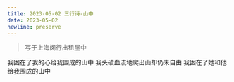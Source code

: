 ```yaml
---
title: 2023-05-02 三行诗-山中
date: 2023-05-02
newline: preserve
---
```


> 写于上海闵行出租屋中

我困在了我的心给我围成的山中
我头破血流地爬出山却仍未自由
我困在了她和他给我围成的山中
